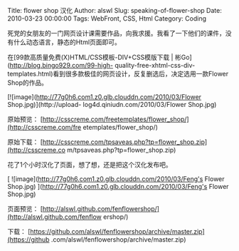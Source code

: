 Title: flower shop 汉化
Author: alswl
Slug: speaking-of-flower-shop
Date: 2010-03-23 00:00:00
Tags: WebFront, CSS, Html
Category: Coding

死党的女朋友的一门网页设计课需要作品，向我求援。我看了一下他们的课件，没有什么动态语言，静态的Html页面即可。

在[99款高质量免费(X)HTML/CSS模板-DIV+CSS模版下载 | 彬Go](http://blog.bingo929.com/99-high-
quality-free-xhtml-css-div-templates.html)看到很多款极佳的网页设计，反复删选后，决定选用一款Flower
Shop的作品。

[![image](http://77g0h6.com1.z0.glb.clouddn.com/2010/03/Flower Shop.jpg)](http://upload-
log4d.qiniudn.com/2010/03/Flower Shop.jpg)

原始预览： [http://csscreme.com/freetemplates/flower_shop/](http://csscreme.com/fre
etemplates/flower_shop/)

原始下载： [http://csscreme.com/tpsaveas.php?tp=flower_shop.zip](http://csscreme.co
m/tpsaveas.php?tp=flower_shop.zip)

花了1个小时汉化了页面，想了想，还是把这个汉化发布吧。

[ ![image](http://77g0h6.com1.z0.glb.clouddn.com/2010/03/Feng's Flower Shop.jpg) ](http://77g0h6.com1.z0.glb.clouddn.com/2010/03/Feng's Flower Shop.jpg)

页面预览： [http://alswl.github.com/fenflowershop/](http://alswl.github.com/fenflow
ershop/)

下载： [https://github.com/alswl/fenflowershop/archive/master.zip](https://github
.com/alswl/fenflowershop/archive/master.zip)

